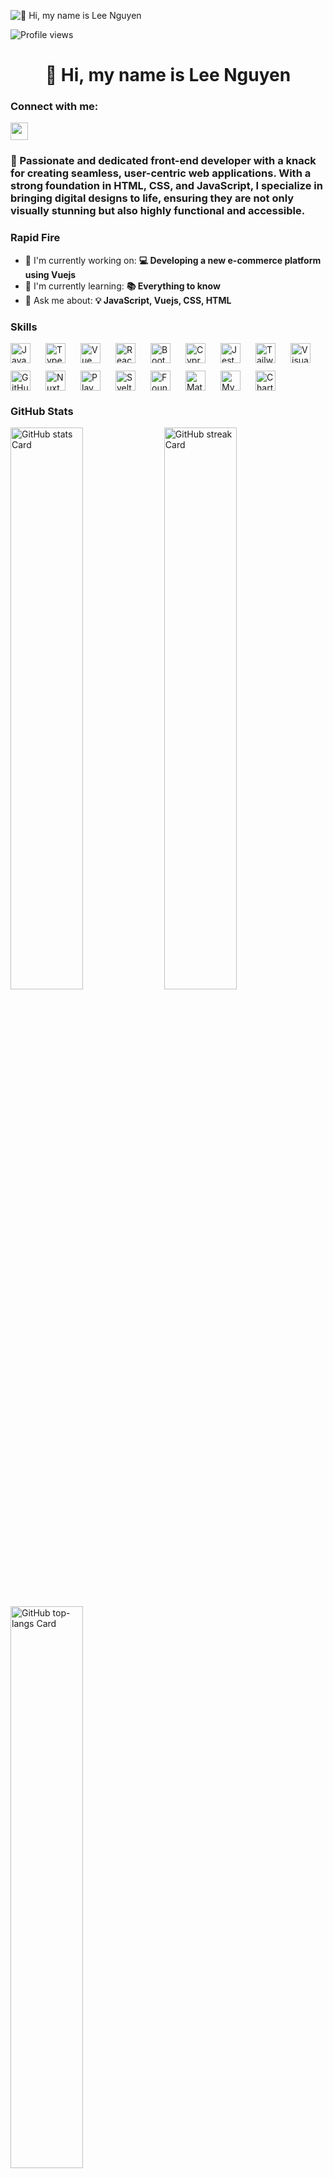 ![👋 Hi, my name is Lee Nguyen](https://globaleducation.s3.ap-south-1.amazonaws.com/globaledu/gif/front-end-development.gif)

![Profile views](https://komarev.com/ghpvc/?username=nguyenquocdaile&label=Profile%20views&color=0e75b6&style=flat)

<div id="toc">
  <ul align="center" style="list-style: none">
    <summary>
      <h1>
        👋 Hi, my name is Lee Nguyen
      </h1>
    </summary>
  </ul>
</div>

**<h3 align="left">Connect with me:</h3>** 
<p align="left"><a href="https://www.linkedin.com/in/https://www.linkedin.com/in/nguyenquocdaile/" target="_blank"><img src="https://img.shields.io/badge/LinkedIn-0077B5?style=for-the-badge&logo=linkedin&logoColor=white" height="28" style="margin-right: 4px"></a></p>

 **<h3 align="left">🚀 Passionate and dedicated front-end developer with a knack for creating seamless, user-centric web applications. With a strong foundation in HTML, CSS, and JavaScript, I specialize in bringing digital designs to life, ensuring they are not only visually stunning but also highly functional and accessible.</h3>**

**<h3 align="left">Rapid Fire</h3>**

- 💼 I'm currently working on: **💻 Developing a new e-commerce platform using Vuejs**
- 🌱 I'm currently learning: **📚 Everything to know**
- 💬 Ask me about: **💡 JavaScript, Vuejs, CSS, HTML**

 **<h3 align="left">Skills</h3>**

<div style="display: flex; flex-wrap: wrap; gap: 12px; justify-content: left;"><img src="https://img.shields.io/badge/JavaScript-F7DF1C?logo=javascript&logoColor=white" height="32" alt="JavaScript" style="margin-right: 12px"> <img src="https://img.shields.io/badge/TypeScript-3178C6?logo=typescript&logoColor=white" height="32" alt="TypeScript" style="margin-right: 12px"> <img src="https://img.shields.io/badge/Vue.js-35495E?logo=vue.js&logoColor=4FC08D" height="32" alt="Vue" style="margin-right: 12px"> <img src="https://img.shields.io/badge/React-20232A?logo=react&logoColor=61DAFB" height="32" alt="React" style="margin-right: 12px"> <img src="https://img.shields.io/badge/Bootstrap-563D7C?logo=bootstrap&logoColor=white" height="32" alt="Bootstrap" style="margin-right: 12px"> <img src="https://img.shields.io/badge/Cypress-17202C?logo=cypress&logoColor=white" height="32" alt="Cypress" style="margin-right: 12px"> <img src="https://img.shields.io/badge/Jest-C21325?logo=jest&logoColor=white" height="32" alt="Jest" style="margin-right: 12px"> <img src="https://img.shields.io/badge/Tailwind_CSS-38B2AC?logo=tailwind-css&logoColor=white" height="32" alt="Tailwind CSS" style="margin-right: 12px"> <img src="https://img.shields.io/badge/Visual_Studio_Code-007ACC?logo=visual-studio-code&logoColor=white" height="32" alt="Visual Studio Code" style="margin-right: 12px"> <img src="https://img.shields.io/badge/GitHub_Actions-2088FF?logo=github-actions&logoColor=white" height="32" alt="GitHub Actions" style="margin-right: 12px"> <img src="https://img.shields.io/badge/Nuxt.js-00C58E?logo=nuxt.js&logoColor=white" height="32" alt="Nuxt.js" style="margin-right: 12px"> <img src="https://img.shields.io/badge/Playwright-2EAD33?logo=playwright&logoColor=white" height="32" alt="Playwright" style="margin-right: 12px"> <img src="https://img.shields.io/badge/Svelte-FF3E00?logo=svelte&logoColor=white" height="32" alt="Svelte" style="margin-right: 12px"> <img src="https://img.shields.io/badge/Foundation-008C95?logo=foundation&logoColor=white" height="32" alt="Foundation" style="margin-right: 12px"> <img src="https://img.shields.io/badge/Material_UI-007FFF?logo=material-ui&logoColor=white" height="32" alt="Material-UI" style="margin-right: 12px"> <img src="https://img.shields.io/badge/MySQL-4479A1?logo=mysql&logoColor=white" height="32" alt="MySQL" style="margin-right: 12px"> <img src="https://img.shields.io/badge/Chart.js-FF6384?logo=chart.js&logoColor=white" height="32" alt="Chart.js" style="margin-right: 12px"></div>

 **<h3 align="left">GitHub Stats</h3>**

<p align="left">
  <img width="48%" src="https://github-readme-stats.vercel.app/api?username=sushilmagare10&theme=tokyonight&hide_title=false&hide_rank=false&show_icons=false&include_all_commits=false&count_private=true&line_height=23" alt="GitHub stats Card" />
  <img width="48%" src="https://streak-stats.demolab.com/?user=sushilmagare10&theme=tokyonight&hide_border=false&date_format=M+j%5B%2C+Y%5D&mode=daily&hide_total_contributions=false&hide_current_streak=false&hide_longest_streak=false&card_height=200" alt="GitHub streak Card" />
</p>

<p align="left">
  <img width="48%" src="https://github-readme-stats.vercel.app/api/top-langs?username=sushilmagare10&theme=tokyonight&hide_title=false&layout=compact&langs_count=6&hide_progress=false&card_width=400" alt="GitHub top-langs Card" />
</p>

